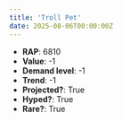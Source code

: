 ```yaml
---
title: 'Troll Pet'
date: 2025-08-06T00:00:00Z
---
```

- **RAP**: 6810
- **Value**: -1
- **Demand level**: -1
- **Trend**: -1
- **Projected?**: True
- **Hyped?**: True
- **Rare?**: True
